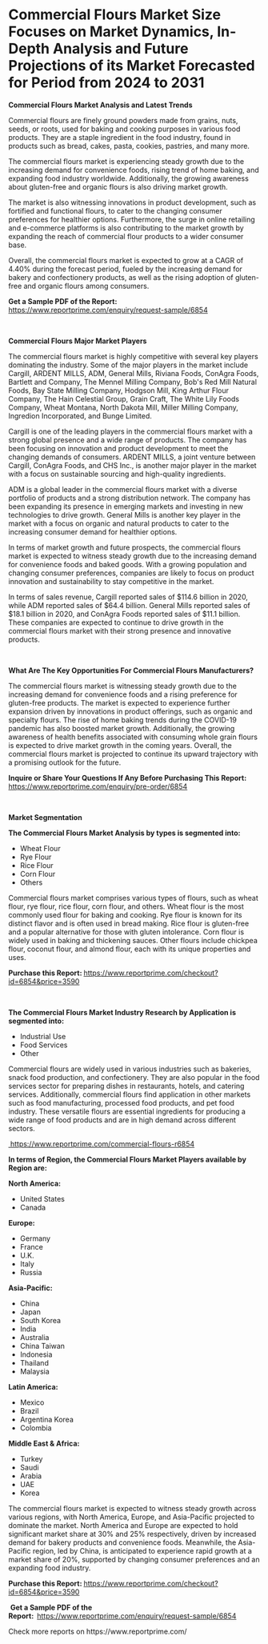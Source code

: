 <p><h1>Commercial Flours Market Size Focuses on Market Dynamics, In-Depth Analysis and Future Projections of its Market Forecasted for Period from 2024 to 2031</h1></p><p><strong>Commercial Flours Market Analysis and Latest Trends</strong></p>
<p><p>Commercial flours are finely ground powders made from grains, nuts, seeds, or roots, used for baking and cooking purposes in various food products. They are a staple ingredient in the food industry, found in products such as bread, cakes, pasta, cookies, pastries, and many more.</p><p>The commercial flours market is experiencing steady growth due to the increasing demand for convenience foods, rising trend of home baking, and expanding food industry worldwide. Additionally, the growing awareness about gluten-free and organic flours is also driving market growth.</p><p>The market is also witnessing innovations in product development, such as fortified and functional flours, to cater to the changing consumer preferences for healthier options. Furthermore, the surge in online retailing and e-commerce platforms is also contributing to the market growth by expanding the reach of commercial flour products to a wider consumer base.</p><p>Overall, the commercial flours market is expected to grow at a CAGR of 4.40% during the forecast period, fueled by the increasing demand for bakery and confectionery products, as well as the rising adoption of gluten-free and organic flours among consumers.</p></p>
<p><strong>Get a Sample PDF of the Report:&nbsp;</strong> <a href="https://www.reportprime.com/enquiry/request-sample/6854">https://www.reportprime.com/enquiry/request-sample/6854</a></p>
<p>&nbsp;</p>
<p><strong>Commercial Flours Major Market Players</strong></p>
<p><p>The commercial flours market is highly competitive with several key players dominating the industry. Some of the major players in the market include Cargill, ARDENT MILLS, ADM, General Mills, Riviana Foods, ConAgra Foods, Bartlett and Company, The Mennel Milling Company, Bob's Red Mill Natural Foods, Bay State Milling Company, Hodgson Mill, King Arthur Flour Company, The Hain Celestial Group, Grain Craft, The White Lily Foods Company, Wheat Montana, North Dakota Mill, Miller Milling Company, Ingredion Incorporated, and Bunge Limited.</p><p>Cargill is one of the leading players in the commercial flours market with a strong global presence and a wide range of products. The company has been focusing on innovation and product development to meet the changing demands of consumers. ARDENT MILLS, a joint venture between Cargill, ConAgra Foods, and CHS Inc., is another major player in the market with a focus on sustainable sourcing and high-quality ingredients.</p><p>ADM is a global leader in the commercial flours market with a diverse portfolio of products and a strong distribution network. The company has been expanding its presence in emerging markets and investing in new technologies to drive growth. General Mills is another key player in the market with a focus on organic and natural products to cater to the increasing consumer demand for healthier options.</p><p>In terms of market growth and future prospects, the commercial flours market is expected to witness steady growth due to the increasing demand for convenience foods and baked goods. With a growing population and changing consumer preferences, companies are likely to focus on product innovation and sustainability to stay competitive in the market.</p><p>In terms of sales revenue, Cargill reported sales of $114.6 billion in 2020, while ADM reported sales of $64.4 billion. General Mills reported sales of $18.1 billion in 2020, and ConAgra Foods reported sales of $11.1 billion. These companies are expected to continue to drive growth in the commercial flours market with their strong presence and innovative products.</p></p>
<p>&nbsp;</p>
<p><strong>What Are The Key Opportunities For Commercial Flours Manufacturers?</strong></p>
<p><p>The commercial flours market is witnessing steady growth due to the increasing demand for convenience foods and a rising preference for gluten-free products. The market is expected to experience further expansion driven by innovations in product offerings, such as organic and specialty flours. The rise of home baking trends during the COVID-19 pandemic has also boosted market growth. Additionally, the growing awareness of health benefits associated with consuming whole grain flours is expected to drive market growth in the coming years. Overall, the commercial flours market is projected to continue its upward trajectory with a promising outlook for the future.</p></p>
<p><strong>Inquire or Share Your Questions If Any Before Purchasing This Report:</strong> <a href="https://www.reportprime.com/enquiry/pre-order/6854">https://www.reportprime.com/enquiry/pre-order/6854</a></p>
<p>&nbsp;</p>
<p><strong>Market Segmentation</strong></p>
<p><strong>The Commercial Flours Market Analysis by types is segmented into:</strong></p>
<p><ul><li>Wheat Flour</li><li>Rye Flour</li><li>Rice Flour</li><li>Corn Flour</li><li>Others</li></ul></p>
<p><p>Commercial flours market comprises various types of flours, such as wheat flour, rye flour, rice flour, corn flour, and others. Wheat flour is the most commonly used flour for baking and cooking. Rye flour is known for its distinct flavor and is often used in bread making. Rice flour is gluten-free and a popular alternative for those with gluten intolerance. Corn flour is widely used in baking and thickening sauces. Other flours include chickpea flour, coconut flour, and almond flour, each with its unique properties and uses.</p></p>
<p><strong>Purchase this Report:&nbsp;</strong><a href="https://www.reportprime.com/checkout?id=6854&price=3590">https://www.reportprime.com/checkout?id=6854&price=3590</a></p>
<p>&nbsp;</p>
<p><strong>The Commercial Flours Market Industry Research by Application is segmented into:</strong></p>
<p><ul><li>Industrial Use</li><li>Food Services</li><li>Other</li></ul></p>
<p><p>Commercial flours are widely used in various industries such as bakeries, snack food production, and confectionery. They are also popular in the food services sector for preparing dishes in restaurants, hotels, and catering services. Additionally, commercial flours find application in other markets such as food manufacturing, processed food products, and pet food industry. These versatile flours are essential ingredients for producing a wide range of food products and are in high demand across different sectors.</p></p>
<p><a href="https://www.reportprime.com/commercial-flours-r6854">&nbsp;https://www.reportprime.com/commercial-flours-r6854</a></p>
<p><strong>In terms of Region, the Commercial Flours Market Players available by Region are:</strong></p>
<p>
    <p> <strong> North America: </strong>
        <ul>
            <li>United States</li>
            <li>Canada</li>
        </ul>
        </p> 
    <p> <strong> Europe: </strong>
        <ul>
            <li>Germany</li>
            <li>France</li>
            <li>U.K.</li>
            <li>Italy</li>
            <li>Russia</li>
        </ul>
        </p> 
    <p> <strong> Asia-Pacific: </strong>
        <ul>
            <li>China</li>
            <li>Japan</li>
            <li>South Korea</li>
            <li>India</li>
            <li>Australia</li>
            <li>China Taiwan</li>
            <li>Indonesia</li>
            <li>Thailand</li>
            <li>Malaysia</li>
        </ul>
        </p> 
    <p> <strong> Latin America: </strong>
        <ul>
            <li>Mexico</li>
            <li>Brazil</li>
            <li>Argentina Korea</li>
            <li>Colombia</li>
        </ul>
        </p> 
    <p> <strong> Middle East & Africa: </strong>
        <ul>
            <li>Turkey</li>
            <li>Saudi</li>
            <li>Arabia</li>
            <li>UAE</li>
            <li>Korea</li>
        </ul>
    </p>
    </p>
<p><p>The commercial flours market is expected to witness steady growth across various regions, with North America, Europe, and Asia-Pacific projected to dominate the market. North America and Europe are expected to hold significant market share at 30% and 25% respectively, driven by increased demand for bakery products and convenience foods. Meanwhile, the Asia-Pacific region, led by China, is anticipated to experience rapid growth at a market share of 20%, supported by changing consumer preferences and an expanding food industry.</p></p>
<p><strong>Purchase this Report: </strong><a href="https://www.reportprime.com/checkout?id=6854&price=3590">https://www.reportprime.com/checkout?id=6854&price=3590</a></p>
<p>&nbsp;<strong>Get a Sample PDF of the Report:&nbsp;&nbsp;</strong><a href="https://www.reportprime.com/enquiry/request-sample/6854">https://www.reportprime.com/enquiry/request-sample/6854</a></p>
<p><strong></strong></p>
<p>Check more reports on https://www.reportprime.com/</p>